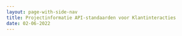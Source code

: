 ```yaml
---
layout: page-with-side-nav
title: Projectinformatie API-standaarden voor Klantinteracties
date: 02-06-2022
---
```

